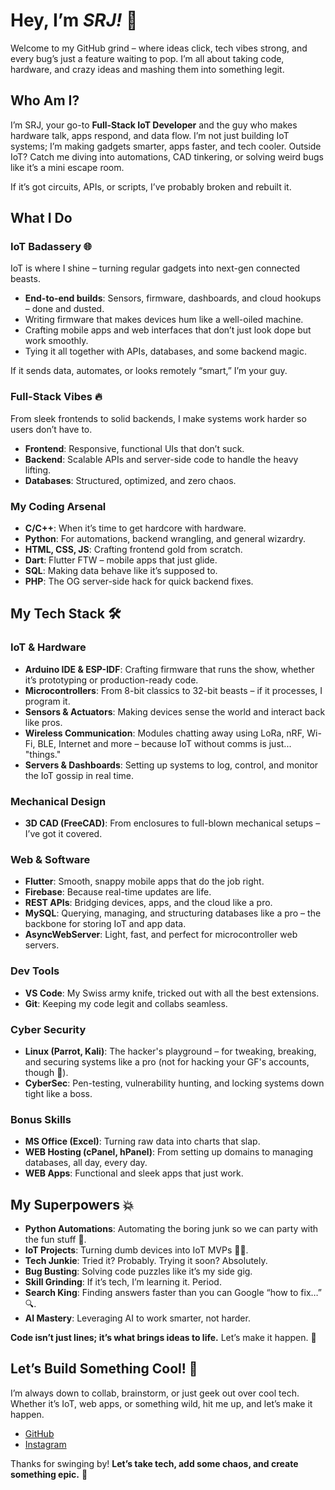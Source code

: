 # Hey, I’m ***SRJ!*** 👋  

Welcome to my GitHub grind – where ideas click, tech vibes strong, and every bug’s just a feature waiting to pop. I’m all about taking code, hardware, and crazy ideas and mashing them into something legit.  

## Who Am I?  

I’m SRJ, your go-to **Full-Stack IoT Developer** and the guy who makes hardware talk, apps respond, and data flow. I’m not just building IoT systems; I’m making gadgets smarter, apps faster, and tech cooler. Outside IoT? Catch me diving into automations, CAD tinkering, or solving weird bugs like it’s a mini escape room.  

If it’s got circuits, APIs, or scripts, I’ve probably broken and rebuilt it.  

## What I Do  

### **IoT Badassery** 🌐  
IoT is where I shine – turning regular gadgets into next-gen connected beasts.  
- **End-to-end builds**: Sensors, firmware, dashboards, and cloud hookups – done and dusted.  
- Writing firmware that makes devices hum like a well-oiled machine.  
- Crafting mobile apps and web interfaces that don’t just look dope but work smoothly.  
- Tying it all together with APIs, databases, and some backend magic.  

If it sends data, automates, or looks remotely “smart,” I’m your guy.  

### Full-Stack Vibes 🔥  
From sleek frontends to solid backends, I make systems work harder so users don’t have to.  
- **Frontend**: Responsive, functional UIs that don’t suck.  
- **Backend**: Scalable APIs and server-side code to handle the heavy lifting.  
- **Databases**: Structured, optimized, and zero chaos.  

### My Coding Arsenal  
- **C/C++**: When it’s time to get hardcore with hardware.  
- **Python**: For automations, backend wrangling, and general wizardry.  
- **HTML, CSS, JS**: Crafting frontend gold from scratch.  
- **Dart**: Flutter FTW – mobile apps that just glide.  
- **SQL**: Making data behave like it’s supposed to.  
- **PHP**: The OG server-side hack for quick backend fixes.  

## My Tech Stack 🛠️  

### IoT & Hardware  
- **Arduino IDE & ESP-IDF**: Crafting firmware that runs the show, whether it’s prototyping or production-ready code.  
- **Microcontrollers**: From 8-bit classics to 32-bit beasts – if it processes, I program it.  
- **Sensors & Actuators**: Making devices sense the world and interact back like pros.  
- **Wireless Communication**: Modules chatting away using LoRa, nRF, Wi-Fi, BLE, Internet and more – because IoT without comms is just... "things."  
- **Servers & Dashboards**: Setting up systems to log, control, and monitor the IoT gossip in real time.  

### Mechanical Design  
- **3D CAD (FreeCAD)**: From enclosures to full-blown mechanical setups – I’ve got it covered.  

### Web & Software  
- **Flutter**: Smooth, snappy mobile apps that do the job right.  
- **Firebase**: Because real-time updates are life.  
- **REST APIs**: Bridging devices, apps, and the cloud like a pro.
- **MySQL**: Querying, managing, and structuring databases like a pro – the backbone for storing IoT and app data.  
- **AsyncWebServer**: Light, fast, and perfect for microcontroller web servers.  

### Dev Tools  
- **VS Code**: My Swiss army knife, tricked out with all the best extensions.  
- **Git**: Keeping my code legit and collabs seamless.  

### Cyber Security  
- **Linux (Parrot, Kali)**: The hacker's playground – for tweaking, breaking, and securing systems like a pro (not for hacking your GF's accounts, though 🤨).  
- **CyberSec**: Pen-testing, vulnerability hunting, and locking systems down tight like a boss.  


### Bonus Skills  
- **MS Office (Excel)**: Turning raw data into charts that slap.  
- **WEB Hosting (cPanel, hPanel)**: From setting up domains to managing databases, all day, every day.  
- **WEB Apps**: Functional and sleek apps that just work.  

## My Superpowers 💥  
- **Python Automations**: Automating the boring junk so we can party with the fun stuff 🎉.  
- **IoT Projects**: Turning dumb devices into IoT MVPs 🦸‍♂️.  
- **Tech Junkie**: Tried it? Probably. Trying it soon? Absolutely.  
- **Bug Busting**: Solving code puzzles like it’s my side gig.  
- **Skill Grinding**: If it’s tech, I’m learning it. Period.  
- **Search King**: Finding answers faster than you can Google “how to fix…” 🔍.  
- **AI Mastery**: Leveraging AI to work smarter, not harder.  



**Code isn’t just lines; it’s what brings ideas to life.** Let’s make it happen. 🚀  


## Let’s Build Something Cool! 🔗  
I’m always down to collab, brainstorm, or just geek out over cool tech. Whether it’s IoT, web apps, or something wild, hit me up, and let’s make it happen.  

- [GitHub](https://github.com/developer-srj)  
- [Instagram](https://www.instagram.com/developer_srj)  


Thanks for swinging by! **Let’s take tech, add some chaos, and create something epic.** 🚀  
